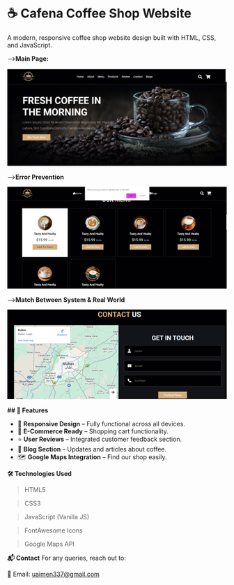 # ☕ Cafena Coffee Shop Website

A modern, responsive coffee shop website design built with HTML, CSS, and JavaScript.

-->**Main Page:**

![Project Screenshot](/images/Cafena.png)



-->**Error Prevention**

![Project Screenshot](/images/Error.png)



-->**Match Between System & Real World**

![Project Screenshot](/images/RealWorld.png)

**## 🚀 Features**
- 🍵 **Responsive Design** – Fully functional across all devices.
- 🛒 **E-Commerce Ready** – Shopping cart functionality.
- ⭐ **User Reviews** – Integrated customer feedback section.
- 📖 **Blog Section** – Updates and articles about coffee.
- 🗺️ **Google Maps Integration** – Find our shop easily.

**🛠 Technologies Used**

 > HTML5

 > CSS3

 > JavaScript (Vanilla JS)

 > FontAwesome Icons

 > Google Maps API



**📬 Contact**
For any queries, reach out to:

📧 Email: uaimen337@gmail.com


